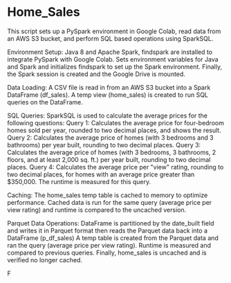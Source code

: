 # Home_Sales

This script sets up a PySpark environment in Google Colab, read data from an AWS S3 bucket, and perform SQL based operations using SparkSQL.

Environment Setup:
Java 8 and Apache Spark, findspark are installed to integrate PySpark with Google Colab. Sets environment variables for Java and Spark and initializes findspark to set up the Spark environment. Finally, the Spark session is created and the Google Drive is mounted.

Data Loading:
A CSV file is read in from an AWS S3 bucket into a Spark DataFrame (df_sales). A temp view (home_sales) is created to run SQL queries on the DataFrame.

SQL Queries:
SparkSQL is used to calculate the average prices for the following questions:
Query 1: Calculates the average price for four-bedroom homes sold per year, rounded to two decimal places, and shows the result.
Query 2: Calculates the average price of homes (with 3 bedrooms and 3 bathrooms) per year built, rounding to two decimal places.
Query 3: Calculates the average price of homes (with 3 bedrooms, 3 bathrooms, 2 floors, and at least 2,000 sq. ft.) per year built, rounding to two decimal places.
Query 4: Calculates the average price per "view" rating, rounding to two decimal places, for homes with an average price greater than $350,000. The runtime is measured for this query.

Caching:
The home_sales temp table is cached to memory to optimize performance. Cached data is run for the same query (average price per view rating) and runtime is compared to the uncached version.

Parquet Data Operations:
DataFrame is partitioned by the date_built field and writes it in Parquet format then reads the Parquet data back into a DataFrame (p_df_sales)
A temp table is created from the Parquet data and ran the query (average price per view rating). Runtime is measured and compared to previous queries.
Finally, home_sales is uncached and is verified no longer cached.

F
